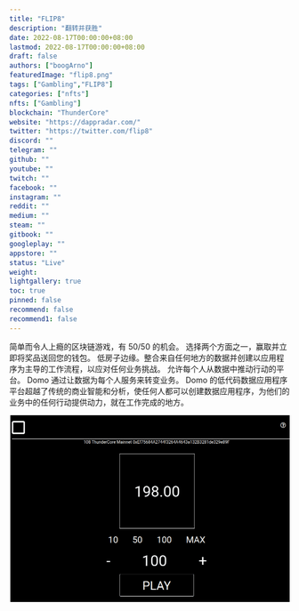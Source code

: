 ```yaml
---
title: "FLIP8"
description: "翻转并获胜"
date: 2022-08-17T00:00:00+08:00
lastmod: 2022-08-17T00:00:00+08:00
draft: false
authors: ["boogArno"]
featuredImage: "flip8.png"
tags: ["Gambling","FLIP8"]
categories: ["nfts"]
nfts: ["Gambling"]
blockchain: "ThunderCore"
website: "https://dappradar.com/"
twitter: "https://twitter.com/flip8"
discord: ""
telegram: ""
github: ""
youtube: ""
twitch: ""
facebook: ""
instagram: ""
reddit: ""
medium: ""
steam: ""
gitbook: ""
googleplay: ""
appstore: ""
status: "Live"
weight: 
lightgallery: true
toc: true
pinned: false
recommend: false
recommend1: false
---
```

简单而令人上瘾的区块链游戏，有 50/50 的机会。 选择两个方面之一，赢取并立即将奖品送回您的钱包。 低房子边缘。整合来自任何地方的数据并创建以应用程序为主导的工作流程，以应对任何业务挑战。 允许每个人从数据中推动行动的平台。 Domo 通过让数据为每个人服务来转变业务。 Domo 的低代码数据应用程序平台超越了传统的商业智能和分析，使任何人都可以创建数据应用程序，为他们的业务中的任何行动提供动力，就在工作完成的地方。

![flip8-dapp-gambling-thundercore-image1_d98ff52374e3c359ddcc765af8443ebf](flip8-dapp-gambling-thundercore-image1_d98ff52374e3c359ddcc765af8443ebf.png)